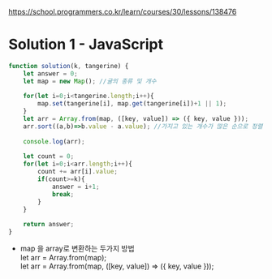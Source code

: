 https://school.programmers.co.kr/learn/courses/30/lessons/138476

# Solution 1 - JavaScript
~~~javascript
function solution(k, tangerine) {
    let answer = 0;
    let map = new Map(); //귤의 종류 및 개수
    
    for(let i=0;i<tangerine.length;i++){
        map.set(tangerine[i], map.get(tangerine[i])+1 || 1);
    }
    let arr = Array.from(map, ([key, value]) => ({ key, value }));
    arr.sort((a,b)=>b.value - a.value); //가지고 있는 개수가 많은 순으로 정렬
    
    console.log(arr);
    
    let count = 0;
    for(let i=0;i<arr.length;i++){
        count += arr[i].value;
        if(count>=k){
            answer = i+1;
            break;
        }
    }
    
    return answer;
}
~~~

- map 을 array로 변환하는 두가지 방법  
let arr = Array.from(map);  
let arr = Array.from(map, ([key, value]) => ({ key, value }));  

